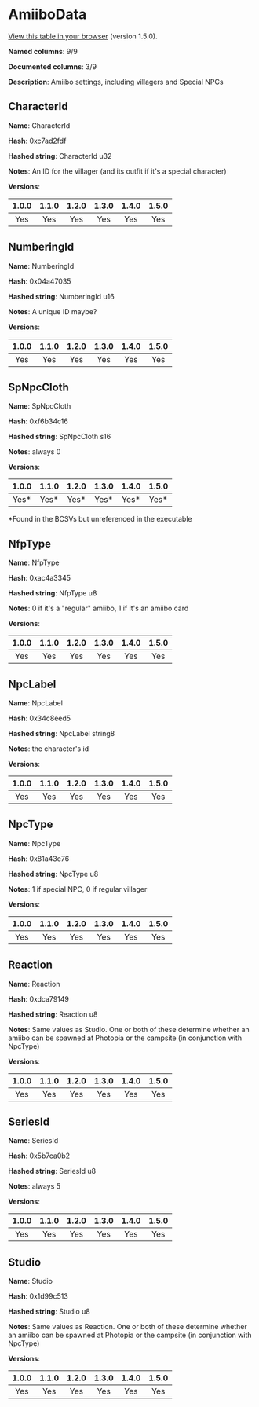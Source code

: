 # AmiiboData
[View this table in your browser](AmiiboData-value.md) (version 1.5.0).

**Named columns**: 9/9

**Documented columns**: 3/9

**Description**: Amiibo settings, including villagers and Special NPCs
## CharacterId

**Name**: CharacterId

**Hash**: 0xc7ad2fdf

**Hashed string**: CharacterId u32

**Notes**: An ID for the villager (and its outfit if it's a special character)

**Versions**: 

 | 1.0.0 | 1.1.0 | 1.2.0 | 1.3.0 | 1.4.0 | 1.5.0 |
|:--:|:--:|:--:|:--:|:--:|:--:|
| Yes | Yes | Yes | Yes | Yes | Yes| 


## NumberingId

**Name**: NumberingId

**Hash**: 0x04a47035

**Hashed string**: NumberingId u16

**Notes**: A unique ID maybe?

**Versions**: 

 | 1.0.0 | 1.1.0 | 1.2.0 | 1.3.0 | 1.4.0 | 1.5.0 |
|:--:|:--:|:--:|:--:|:--:|:--:|
| Yes | Yes | Yes | Yes | Yes | Yes| 


## SpNpcCloth

**Name**: SpNpcCloth

**Hash**: 0xf6b34c16

**Hashed string**: SpNpcCloth s16

**Notes**: always 0

**Versions**: 

 | 1.0.0 | 1.1.0 | 1.2.0 | 1.3.0 | 1.4.0 | 1.5.0 |
|:--:|:--:|:--:|:--:|:--:|:--:|
| Yes* | Yes* | Yes* | Yes* | Yes* | Yes*| 

*Found in the BCSVs but unreferenced in the executable

## NfpType

**Name**: NfpType

**Hash**: 0xac4a3345

**Hashed string**: NfpType u8

**Notes**: 0 if it's a "regular" amiibo, 1 if it's an amiibo card

**Versions**: 

 | 1.0.0 | 1.1.0 | 1.2.0 | 1.3.0 | 1.4.0 | 1.5.0 |
|:--:|:--:|:--:|:--:|:--:|:--:|
| Yes | Yes | Yes | Yes | Yes | Yes| 


## NpcLabel

**Name**: NpcLabel

**Hash**: 0x34c8eed5

**Hashed string**: NpcLabel string8

**Notes**: the character's id

**Versions**: 

 | 1.0.0 | 1.1.0 | 1.2.0 | 1.3.0 | 1.4.0 | 1.5.0 |
|:--:|:--:|:--:|:--:|:--:|:--:|
| Yes | Yes | Yes | Yes | Yes | Yes| 


## NpcType

**Name**: NpcType

**Hash**: 0x81a43e76

**Hashed string**: NpcType u8

**Notes**: 1 if special NPC, 0 if regular villager

**Versions**: 

 | 1.0.0 | 1.1.0 | 1.2.0 | 1.3.0 | 1.4.0 | 1.5.0 |
|:--:|:--:|:--:|:--:|:--:|:--:|
| Yes | Yes | Yes | Yes | Yes | Yes| 


## Reaction

**Name**: Reaction

**Hash**: 0xdca79149

**Hashed string**: Reaction u8

**Notes**: Same values as Studio. One or both of these determine whether an amiibo can be spawned at Photopia or the campsite (in conjunction with NpcType)

**Versions**: 

 | 1.0.0 | 1.1.0 | 1.2.0 | 1.3.0 | 1.4.0 | 1.5.0 |
|:--:|:--:|:--:|:--:|:--:|:--:|
| Yes | Yes | Yes | Yes | Yes | Yes| 


## SeriesId

**Name**: SeriesId

**Hash**: 0x5b7ca0b2

**Hashed string**: SeriesId u8

**Notes**: always 5

**Versions**: 

 | 1.0.0 | 1.1.0 | 1.2.0 | 1.3.0 | 1.4.0 | 1.5.0 |
|:--:|:--:|:--:|:--:|:--:|:--:|
| Yes | Yes | Yes | Yes | Yes | Yes| 


## Studio

**Name**: Studio

**Hash**: 0x1d99c513

**Hashed string**: Studio u8

**Notes**: Same values as Reaction. One or both of these determine whether an amiibo can be spawned at Photopia or the campsite (in conjunction with NpcType)

**Versions**: 

 | 1.0.0 | 1.1.0 | 1.2.0 | 1.3.0 | 1.4.0 | 1.5.0 |
|:--:|:--:|:--:|:--:|:--:|:--:|
| Yes | Yes | Yes | Yes | Yes | Yes| 


